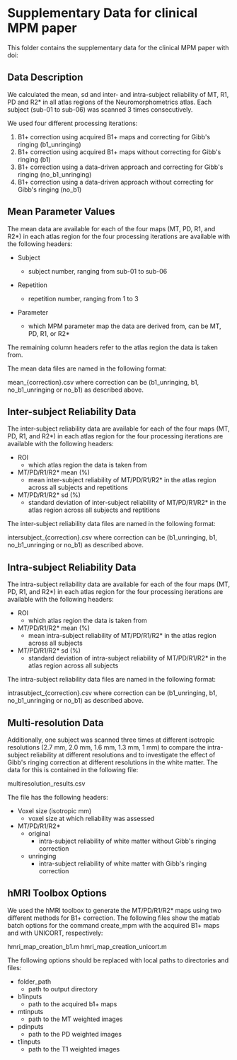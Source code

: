 # Supplementary Data for clinical MPM paper
This folder contains the supplementary data for the clinical MPM paper with doi: 

## Data Description
We calculated the mean, sd and inter- and intra-subject reliability of MT, R1, PD and R2* in all atlas regions of the Neuromorphometrics atlas. Each subject (sub-01 to sub-06) was scanned 3 times consecutively.

We used four different processing iterations:

1. B1+ correction using acquired B1+ maps and correcting for Gibb's ringing (b1_unringing)
2. B1+ correction using acquired B1+ maps without correcting for Gibb's ringing (b1)
3. B1+ correction using a data-driven approach and correcting for Gibb's ringing (no_b1_unringing)
4. B1+ correction using a data-driven approach without correcting for Gibb's ringing (no_b1)

## Mean Parameter Values
The mean data are available for each of the four maps (MT, PD, R1, and R2*) in each atlas region for the four processing iterations are available with the following headers:
- Subject
    - subject number, ranging from sub-01 to sub-06

- Repetition
    - repetition number, ranging from 1 to 3

- Parameter
    - which MPM parameter map the data are derived from, can be MT, PD, R1, or R2*

The remaining column headers refer to the atlas region the data is taken from.

The mean data files are named in the following format:

mean_{correction}.csv where correction can be (b1_unringing, b1, no_b1_unringing or no_b1) as described above.

## Inter-subject Reliability Data
The inter-subject reliability data are available for each of the four maps (MT, PD, R1, and R2*) in each atlas region for the four processing iterations are available with the following headers:
- ROI
    - which atlas region the data is taken from
- MT/PD/R1/R2* mean (%)
    - mean inter-subject reliability of MT/PD/R1/R2* in the atlas region across all subjects and repetitions
- MT/PD/R1/R2* sd (%)
    - standard deviation of inter-subject reliability of MT/PD/R1/R2* in the atlas region across all subjects and reptitions

The inter-subject reliability data files are named in the following format:

intersubject_{correction}.csv where correction can be (b1_unringing, b1, no_b1_unringing or no_b1) as described above.

## Intra-subject Reliability Data
The intra-subject reliability data are available for each of the four maps (MT, PD, R1, and R2*) in each atlas region for the four processing iterations are available with the following headers:
- ROI
    - which atlas region the data is taken from
- MT/PD/R1/R2* mean (%)
    - mean intra-subject reliability of MT/PD/R1/R2* in the atlas region across all subjects 
- MT/PD/R1/R2* sd (%)
    - standard deviation of intra-subject reliability of MT/PD/R1/R2* in the atlas region across all subjects

The intra-subject reliability data files are named in the following format:

intrasubject_{correction}.csv where correction can be (b1_unringing, b1, no_b1_unringing or no_b1) as described above.

## Multi-resolution Data
Additionally, one subject was scanned three times at different isotropic resolutions (2.7 mm, 2.0 mm, 1.6 mm, 1.3 mm, 1 mm) to compare the intra-subject reliability at different resolutions and to investigate the effect of Gibb's ringing correction at different resolutions in the white matter. The data for this is contained in the following file:

multiresolution_results.csv 

The file has the following headers:
- Voxel size (isotropic mm)
    - voxel size at which reliability was assessed
- MT/PD/R1/R2*
    - original
        - intra-subject reliability of white matter without Gibb's ringing correction
    - unringing
        - intra-subject reliability of white matter with Gibb's ringing correction

## hMRI Toolbox Options
We used the hMRI toolbox to generate the MT/PD/R1/R2* maps using two different methods for B1+ correction. The following files show the matlab batch options for the command create_mpm with the acquired B1+ maps and with UNICORT, respectively:

hmri_map_creation_b1.m
hmri_map_creation_unicort.m

The following options should be replaced with local paths to directories and files:
- folder_path
    - path to output directory
- b1inputs
    - path to the acquired b1+ maps
- mtinputs
    - path to the MT weighted images
- pdinputs 
    - path to the PD weighted images
- t1inputs
    - path to the T1 weighted images